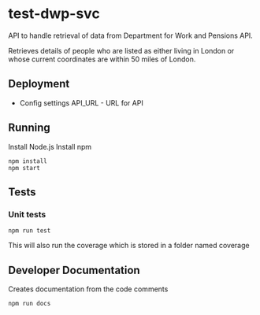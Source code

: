 # test-dwp-svc

API to handle retrieval of data from Department for Work and Pensions API.

Retrieves details of people who are listed as either living in London or whose current
coordinates are within 50 miles of London.

## Deployment
    
  - Config settings
  API_URL - URL for API  

## Running

Install Node.js
Install npm

```shell
npm install
npm start
```

## Tests

### Unit tests

```shell
npm run test
```

This will also run the coverage which is stored in a folder named coverage

## Developer Documentation

Creates documentation from the code comments

```shell
npm run docs
```
